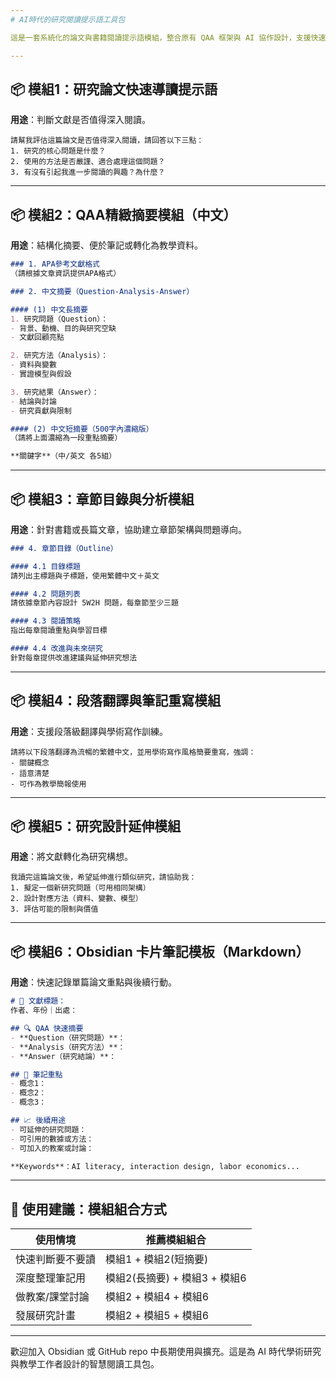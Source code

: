 ```yaml
---
# AI時代的研究閱讀提示語工具包

這是一套系統化的論文與書籍閱讀提示語模組，整合原有 QAA 框架與 AI 協作設計，支援快速閱讀、結構整理、研究延伸與教學轉化。

---
```


## 📦 模組1：研究論文快速導讀提示語

**用途**：判斷文獻是否值得深入閱讀。

```
請幫我評估這篇論文是否值得深入閱讀，請回答以下三點：
1. 研究的核心問題是什麼？
2. 使用的方法是否嚴謹、適合處理這個問題？
3. 有沒有引起我進一步閱讀的興趣？為什麼？
```

---

## 📦 模組2：QAA精緻摘要模組（中文）

**用途**：結構化摘要、便於筆記或轉化為教學資料。

```markdown
### 1. APA參考文獻格式
（請根據文章資訊提供APA格式）

### 2. 中文摘要（Question-Analysis-Answer）

#### (1) 中文長摘要
1. 研究問題（Question）：
- 背景、動機、目的與研究空缺
- 文獻回顧亮點

2. 研究方法（Analysis）：
- 資料與變數
- 實證模型與假設

3. 研究結果（Answer）：
- 結論與討論
- 研究貢獻與限制

#### (2) 中文短摘要（500字內濃縮版）
（請將上面濃縮為一段重點摘要）

**關鍵字**（中/英文 各5組）
```

---

## 📦 模組3：章節目錄與分析模組

**用途**：針對書籍或長篇文章，協助建立章節架構與問題導向。

```markdown
### 4. 章節目錄（Outline）

#### 4.1 目錄標題
請列出主標題與子標題，使用繁體中文＋英文

#### 4.2 問題列表
請依據章節內容設計 5W2H 問題，每章節至少三題

#### 4.3 閱讀策略
指出每章閱讀重點與學習目標

#### 4.4 改進與未來研究
針對每章提供改進建議與延伸研究想法
```

---

## 📦 模組4：段落翻譯與筆記重寫模組

**用途**：支援段落級翻譯與學術寫作訓練。

```
請將以下段落翻譯為流暢的繁體中文，並用學術寫作風格簡要重寫，強調：
- 關鍵概念
- 語意清楚
- 可作為教學簡報使用
```

---

## 📦 模組5：研究設計延伸模組

**用途**：將文獻轉化為研究構想。

```
我讀完這篇論文後，希望延伸進行類似研究，請協助我：
1. 擬定一個新研究問題（可用相同架構）
2. 設計對應方法（資料、變數、模型）
3. 評估可能的限制與價值
```

---

## 📦 模組6：Obsidian 卡片筆記模板（Markdown）

**用途**：快速記錄單篇論文重點與後續行動。

```markdown
# 📄 文獻標題：
作者、年份｜出處：

## 🔍 QAA 快速摘要
- **Question（研究問題）**：
- **Analysis（研究方法）**：
- **Answer（研究結論）**：

## 🧠 筆記重點
- 概念1：
- 概念2：
- 概念3：

## 📈 後續用途
- 可延伸的研究問題：
- 可引用的數據或方法：
- 可加入的教案或討論：

**Keywords**：AI literacy, interaction design, labor economics...
```

---

## 🧭 使用建議：模組組合方式

| 使用情境 | 推薦模組組合 |
|----------|----------------|
| 快速判斷要不要讀 | 模組1 + 模組2(短摘要) |
| 深度整理筆記用 | 模組2(長摘要) + 模組3 + 模組6 |
| 做教案/課堂討論 | 模組2 + 模組4 + 模組6 |
| 發展研究計畫 | 模組2 + 模組5 + 模組6 |

---

歡迎加入 Obsidian 或 GitHub repo 中長期使用與擴充。這是為 AI 時代學術研究與教學工作者設計的智慧閱讀工具包。
